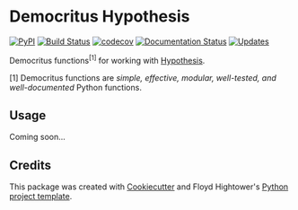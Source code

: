 # Democritus Hypothesis
[![PyPI](https://img.shields.io/pypi/v/democritus_hypothesis.svg)](https://pypi.python.org/pypi/democritus_hypothesis)
[![Build Status](https://travis-ci.org/democritus-project/democritus_hypothesis.svg?branch=master)](https://travis-ci.org/democritus-project/democritus_hypothesis)
[![codecov](https://codecov.io/gh/democritus-project/democritus_hypothesis/branch/master/graph/badge.svg)](https://codecov.io/gh/democritus-project/democritus_hypothesis)
[![Documentation Status](https://readthedocs.org/projects/democritus-hypothesis/badge/?version=latest)](http://democritus-hypothesis.readthedocs.io/en/latest/?badge=latest)
[![Updates](https://pyup.io/repos/github/democritus-project/democritus_hypothesis/shield.svg)](https://pyup.io/repos/github/democritus-project/democritus_hypothesis/)

Democritus functions<sup>[1]</sup> for working with [Hypothesis](https://hypothesis.readthedocs.io/en/latest/).

[1] Democritus functions are <i>simple, effective, modular, well-tested, and well-documented</i> Python functions.

## Usage

Coming soon...

## Credits

This package was created with [Cookiecutter](https://github.com/audreyr/cookiecutter) and Floyd Hightower's [Python project template](https://github.com/fhightower-templates/python-project-template).
